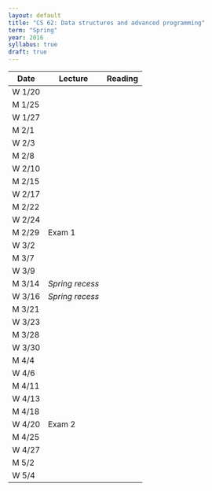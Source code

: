 ```yaml
---
layout: default
title: "CS 62: Data structures and advanced programming"
term: "Spring"
year: 2016
syllabus: true
draft: true
---
```

Date|Lecture|Reading
----|-------|-------
W 1/20 | | <!-- Week 0 -->
M 1/25 | | <!-- Week 1 -->
W 1/27 | |
M 2/1  | | <!-- Week 2 -->
W 2/3  | |
M 2/8  | | <!-- Week 3 -->
W 2/10 | |
M 2/15 | | <!-- Week 4 -->
W 2/17 | |
M 2/22 | | <!-- Week 5 -->
W 2/24 | |
M 2/29 | Exam 1 | <!-- Week 6 -->
W 3/2  | | <!-- Send out low grade notifications -->
M 3/7  | | <!-- Week 7 -->
W 3/9  | | <!-- Mar 10: last day to drop -->
M 3/14 | _Spring recess_ |
W 3/16 | _Spring recess_ |
M 3/21 | | <!-- Week 8 -->
W 3/23 | |
M 3/28 | | <!-- Week 9 -->
W 3/30 | |
M 4/4  | | <!-- Week 10 -->
W 4/6  | |
M 4/11 | | <!-- Week 11 -->
W 4/13 | |
M 4/18 | | <!-- Week 12 -->
W 4/20 | Exam 2 |
M 4/25 | | <!-- Week 13 -->
W 4/27 | |
M 5/2  | | <!-- Week 14 -->
W 5/4  | |

